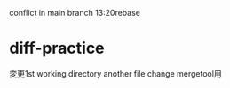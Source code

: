 conflict in main branch
13:20rebase
# diff-practice
変更1st
working directory
another file change
mergetool用
